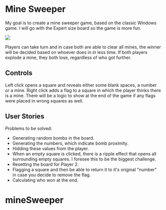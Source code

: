 # **Mine Sweeper**

My goal is to create a mine sweeper game, based on the classic Windows game. I will go with the Expert size board so the game is more fun.

![](http://vignette3.wikia.nocookie.net/egamia/images/7/73/Minesweeper.png/revision/latest?cb=20070319024712)

Players can take turn and in case both are able to clear all mines, the winner will be decided based on whoever does in in less time.
If both players explode a mine, they both lose, regardless of who got further.

## Controls

Left click opens a square and reveals either some blank spaces, a number or a mine.
Right click adds a flag to a square in which the player thinks there is a mine. There will be a logic to show at the end of the game if any flags were placed in wrong squares as well.

## User Stories

Problems to be solved:

- Generating random bombs in the board.
- Generating the numbers, which indicate bomb proximity.
- Hidding these values from the player.
- When an empty square is clicked, there is a ripple effect that opens all surrounding empty squares. I foresee this to be the biggest challenge.
- Resetting the board for Player 2.
- Flagging a square and then be able to return it to it's original "number" in case you decide to remove the flag.
- Calculating who won at the end.




# mineSweeper
